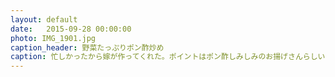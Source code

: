 ```yaml
---
layout: default
date:   2015-09-28 00:00:00
photo: IMG_1901.jpg
caption_header: 野菜たっぷりポン酢炒め
caption: 忙しかったから嫁が作ってくれた。ポイントはポン酢しみしみのお揚げさんらしい。
---
```

